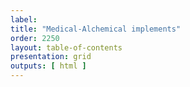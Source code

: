 ```yaml
---
label: 
title: "Medical-Alchemical implements"
order: 2250
layout: table-of-contents
presentation: grid
outputs: [ html ]
---
```

